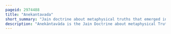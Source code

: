 ```yaml
---
pageid: 2974488
title: "Anekantavada"
short_summary: "Jain doctrine about metaphysical truths that emerged in ancient India"
description: "Anekāntavāda is the Jain Doctrine about metaphysical Truths that emerged in ancient India. It states that the Truth and the Reality are complex and have multiple Aspects."
---
```

